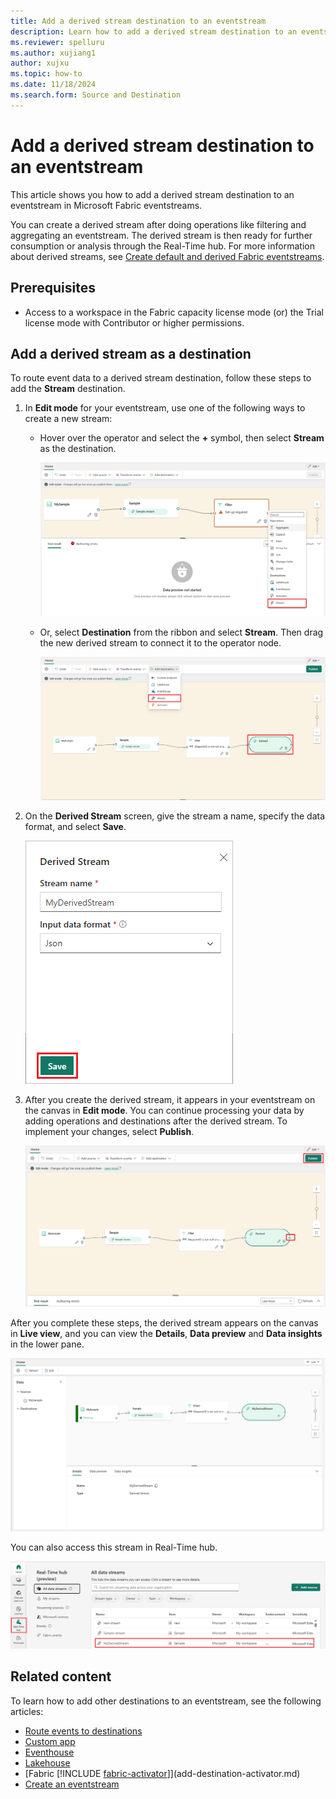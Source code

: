 ```yaml
---
title: Add a derived stream destination to an eventstream
description: Learn how to add a derived stream destination to an eventstream.
ms.reviewer: spelluru
ms.author: xujiang1
author: xujxu
ms.topic: how-to
ms.date: 11/18/2024
ms.search.form: Source and Destination
---
```


# Add a derived stream destination to an eventstream

This article shows you how to add a derived stream destination to an eventstream in Microsoft Fabric eventstreams.

You can create a derived stream after doing operations like filtering and aggregating an eventstream. The derived stream is then ready for further consumption or analysis through the Real-Time hub. For more information about derived streams, see [Create default and derived Fabric eventstreams](create-default-derived-streams.md).

## Prerequisites

- Access to a workspace in the Fabric capacity license mode (or) the Trial license mode with Contributor or higher permissions. 

## Add a derived stream as a destination

To route event data to a derived stream destination, follow these steps to add the **Stream** destination.

1. In **Edit mode** for your eventstream, use one of the following ways to create a new stream:

   - Hover over the operator and select the **+** symbol, then select **Stream** as the destination.

     ![Screenshot of adding the new stream by selecting the + symbol on the operator.](media/add-destination-derived-stream/select-stream.png)

   - Or, select **Destination** from the ribbon and select **Stream**. Then drag the new derived stream to connect it to the operator node.

     ![Screenshot of adding the new stream by selecting Stream and connecting the new stream to the operator.](media/add-destination-derived-stream/select-stream-ribbon.png)

1. On the **Derived Stream** screen, give the stream a name, specify the data format, and select **Save**.

   ![Screenshot of the Derived Stream screen with Save highlighted.](media/add-destination-derived-stream/derived-stream.png)

1. After you create the derived stream, it appears in your eventstream on the canvas in **Edit mode**. You can continue processing your data by adding operations and destinations after the derived stream. To implement your changes, select **Publish**.

   ![Screenshot of the derived stream in Edit mode, with Publish highlighted.](media/add-destination-derived-stream/edit-mode.png)

After you complete these steps, the derived stream appears on the canvas in **Live view**, and you can view the **Details**, **Data preview** and **Data insights** in the lower pane.

![Screenshot of the eventstream in Live view with the Details pane.](media/add-destination-derived-stream/live-view.png)

You can also access this stream in Real-Time hub.

![Screenshot of the derived eventstream listed in Real-Time hub.](media/add-destination-derived-stream/real-time-hub.png)

## Related content 

To learn how to add other destinations to an eventstream, see the following articles: 

- [Route events to destinations ](add-manage-eventstream-destinations.md)
- [Custom app](add-destination-custom-app.md)
- [Eventhouse](add-destination-kql-database.md)
- [Lakehouse](add-destination-lakehouse.md)
- [Fabric [!INCLUDE [fabric-activator](../includes/fabric-activator.md)]](add-destination-activator.md)
- [Create an eventstream](create-manage-an-eventstream.md)
